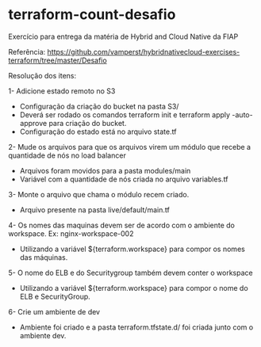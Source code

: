 # terraform-count-desafio
Exercício para entrega da matéria de Hybrid and Cloud Native da FIAP

Referência: https://github.com/vamperst/hybridnativecloud-exercises-terraform/tree/master/Desafio

Resolução dos itens:

1- Adicione estado remoto no S3
* Configuração da criação do bucket na pasta S3/
* Deverá ser rodado os comandos terraform init e terraform apply -auto-approve para criação do bucket.
* Configuração do estado está no arquivo state.tf

2- Mude os arquivos para que os arquivos virem um módulo que recebe a quantidade de nós no load balancer
* Arquivos foram movidos para a pasta modules/main
* Variável com a quantidade de nós criada no arquivo variables.tf

3- Monte o arquivo que chama o módulo recem criado.
* Arquivo presente na pasta live/default/main.tf

4- Os nomes das maquinas devem ser de acordo com o ambiente do workspace. Ex: nginx-workspace-002
* Utilizando a variável ${terraform.workspace} para compor os nomes das máquinas.

5- O nome do ELB e do Securitygroup também devem conter o workspace
* Utilizando a variável ${terraform.workspace} para compor o nome do ELB e SecurityGroup.

6- Crie um ambiente de dev
* Ambiente foi criado e a pasta terraform.tfstate.d/ foi criada junto com o ambiente dev.

